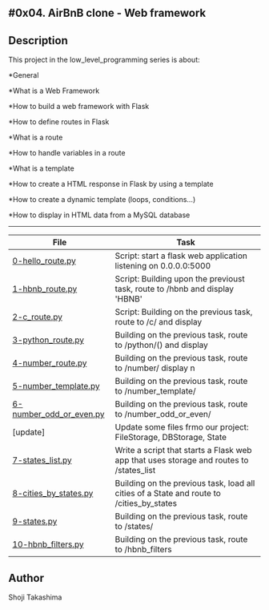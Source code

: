 #0x04. AirBnB clone - Web framework
---
## Description

This project in the low_level_programming series is about:

*General

*What is a Web Framework

*How to build a web framework with Flask

*How to define routes in Flask

*What is a route

*How to handle variables in a route

*What is a template

*How to create a HTML response in Flask by using a template

*How to create a dynamic template (loops, conditions…)

*How to display in HTML data from a MySQL database

---
File|Task
---|---
[0-hello_route.py](./0-hello_route.py) | Script: start a flask web application listening on 0.0.0.0:5000
[1-hbnb_route.py](./1-hbnb_route.py) | Script: Building upon the previoust task, route to /hbnb and display 'HBNB'
[2-c_route.py](./2-c_route.py) | Script: Building on the previous task, route to /c/<text> and display
[3-python_route.py](./3-python_route.py) | Building on the previous task, route to /python/(<text>) and display
[4-number_route.py](./4-number_route.py) | Building on the previous task, route to /number/<n> display n
[5-number_template.py](./5-number_template.py) | Building on the previous task, route to /number_template/<n>
[6-number_odd_or_even.py](./6-number_odd_or_even.py) | Building on the previous task, route to /number_odd_or_even/<n>
[update] | Update some files frmo our project: FileStorage, DBStorage, State
[7-states_list.py](./7-states_list.py) | Write a script that starts a Flask web app that uses storage and routes to /states_list
[8-cities_by_states.py](./8-cities_by_states.py) | Building on the previous task, load all cities of a State and route to /cities_by_states
[9-states.py](./9-states.py) | Building on the previous task, route to /states/<id>
[10-hbnb_filters.py](./10-hbnb_filters.py) | Building on the previous task, route to /hbnb_filters

## Author
 Shoji Takashima
